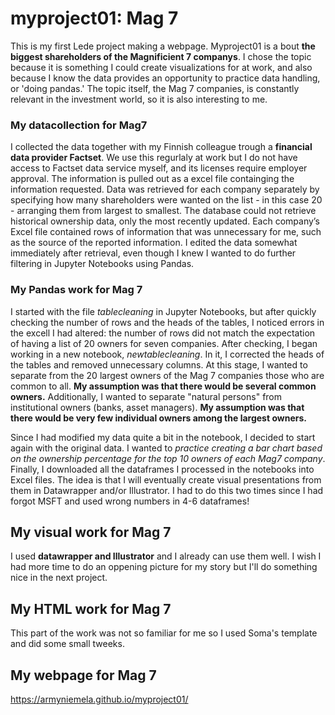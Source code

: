 # myproject01: Mag 7

This is my first Lede project making a webpage. Myproject01 is a bout **the biggest shareholders of the Magnificient 7 companys**. I chose the topic because it is something I could create visualizations for at work, and also because I know the data provides an opportunity to practice data handling, or 'doing pandas.' The topic itself, the Mag 7 companies, is constantly relevant in the investment world, so it is also interesting to me.

### My datacollection for Mag7

I collected the data together with my Finnish colleague trough a **financial data provider Factset**. We use this regurlaly at work but I do not have access to Factset data service myself, and its licenses require employer approval. The information is pulled out as a excel file containging the information requested. Data was retrieved for each company separately by specifying how many shareholders were wanted on the list - in this case 20 - arranging them from largest to smallest. The database could not retrieve historical ownership data, only the most recently updated. Each company’s Excel file contained rows of information that was unnecessary for me, such as the source of the reported information. I edited the data somewhat immediately after retrieval, even though I knew I wanted to do further filtering in Jupyter Notebooks using Pandas.

### My Pandas work for Mag 7

I started with the file *tablecleaning* in Jupyter Notebooks, but after quickly checking the number of rows and the heads of the tables, I noticed errors in the excell I had altered: the number of rows did not match the expectation of having a list of 20 owners for seven companies. After checking, I began working in a new notebook, *newtablecleaning*. In it, I corrected the heads of the tables and removed unnecessary columns. At this stage, I wanted to separate from the 20 largest owners of the Mag 7 companies those who are common to all. **My assumption was that there would be several common owners.** Additionally, I wanted to separate "natural persons" from institutional owners (banks, asset managers). **My assumption was that there would be very few individual owners among the largest owners.**

Since I had modified my data quite a bit in the notebook, I decided to start again with the original data. I wanted to *practice creating a bar chart based on the ownership percentage for the top 10 owners of each Mag7 company*. Finally, I downloaded all the dataframes I processed in the notebooks into Excel files. The idea is that I will eventually create visual presentations from them in Datawrapper and/or Illustrator. I had to do this two times since I had forgot MSFT and used wrong numbers in 4-6 dataframes!

## My visual work for Mag 7

I used **datawrapper and Illustrator** and I already can use them well. I wish I had more time to do an oppening picture for my story but I'll do something nice in the next project.

## My HTML work for Mag 7

This part of the work was not so familiar for me so I used Soma's template and did some small tweeks. 

## My webpage for Mag 7

https://armyniemela.github.io/myproject01/
